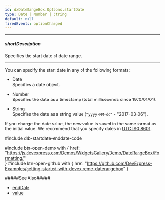 ```yaml
---
id: dxDateRangeBox.Options.startDate
type: Date | Number | String
default: null
firedEvents: optionChanged
---
```

---
##### shortDescription
Specifies the start date of date range.

---
You can specify the start date in any of the following formats:

- Date  
 Specifies a date object.

- Number  
 Specifies the date as a timestamp (total milliseconds since 1970/01/01).

- String  
 Specifies the date as a string value (`"yyyy-MM-dd"` - "2017-03-06").
 
If you change the date value, the new value is saved in the same format as the initial value. We recommend that you specify dates in <a href="https://en.wikipedia.org/wiki/ISO_8601" target="_blank">UTC ISO 8601</a>.

#include drb-startdate-enddate-code

#include btn-open-demo with {
    href: "https://js.devexpress.com/Demos/WidgetsGallery/Demo/DateRangeBox/Formatting/"        
}
#include btn-open-github with {
    href: "https://github.com/DevExpress-Examples/getting-started-with-devextreme-daterangebox"
}

#####See Also#####
- [endDate](/api-reference/10%20UI%20Components/dxDateRangeBox/1%20Configuration/endDate.md '{basewidgetpath}/Configuration/#endDate')
- [value](/api-reference/10%20UI%20Components/dxDateRangeBox/1%20Configuration/value.md '{basewidgetpath}/Configuration/#value')
